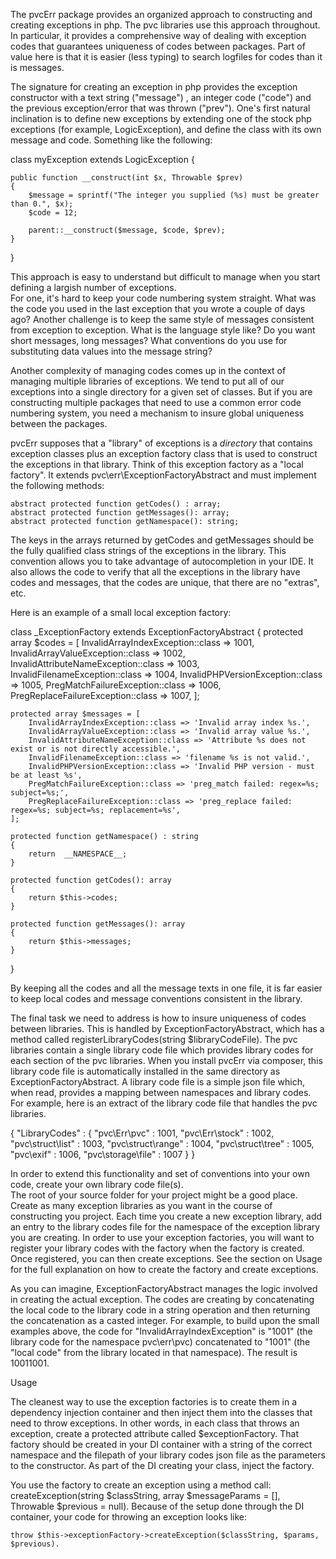 The pvcErr package provides an organized approach to constructing and creating exceptions in php.  The pvc libraries 
use this approach throughout.  In particular, it provides a comprehensive way of dealing with exception codes that 
guarantees uniqueness of codes between packages.  Part of value here is that it is easier (less typing) to search 
logfiles for codes than it is messages.

The signature for creating an exception in php provides the exception constructor with a text string ("message")
, an integer code ("code") and the previous exception/error that was thrown ("prev").  One's first natural 
inclination is to define new exceptions by extending one of the stock php exceptions (for example, LogicException), 
and define the class with its own message and code.  Something like the following:

class myException extends LogicException {

    public function __construct(int $x, Throwable $prev) 
    {
        $message = sprintf("The integer you supplied (%s) must be greater than 0.", $x);
        $code = 12;
    
        parent::__construct($message, $code, $prev);
    }
}

This approach is easy to understand but difficult to manage when you start defining a largish number of exceptions.  
For one, it's hard to keep your code numbering system straight.  What was the code you used in the last exception 
that you wrote a couple of days ago?  Another challenge is to keep the same style of messages consistent from 
exception to exception.  What is the language style like?  Do you want short messages, long messages?  What 
conventions do you use for substituting data values into the message string?

Another complexity of managing codes comes up in the context of managing multiple libraries of exceptions.  We tend 
to put all of our exceptions into a single directory for a given set of classes.  But if you are constructing multiple 
packages that need to use a common error code numbering system, you need a mechanism to insure global uniqueness 
between the packages.  

pvcErr supposes that a "library" of exceptions is a *directory* that contains exception classes plus an exception 
factory class that is used to construct the exceptions in that library.  Think of this exception factory as a "local 
factory". It extends pvc\err\ExceptionFactoryAbstract and must implement the following methods:

	abstract protected function getCodes() : array;
	abstract protected function getMessages(): array;
    abstract protected function getNamespace(): string;


The keys in the arrays returned by getCodes and getMessages should be the fully qualified class strings of the 
exceptions in the library.  This convention  allows you to take advantage of autocompletion in your IDE.  It also 
allows the code to verify that all the exceptions in the library have codes and messages, that the codes are unique, 
that there are no "extras", etc.

Here is an example of a small local exception factory:

class _ExceptionFactory extends ExceptionFactoryAbstract
{
    protected array $codes = [
        InvalidArrayIndexException::class => 1001,
        InvalidArrayValueException::class => 1002,
        InvalidAttributeNameException::class => 1003,
        InvalidFilenameException::class => 1004,
        InvalidPHPVersionException::class => 1005,
        PregMatchFailureException::class => 1006,
        PregReplaceFailureException::class => 1007,
    ];

	protected array $messages = [
		InvalidArrayIndexException::class => 'Invalid array index %s.',
		InvalidArrayValueException::class => 'Invalid array value %s.',
		InvalidAttributeNameException::class => 'Attribute %s does not exist or is not directly accessible.',
		InvalidFilenameException::class => 'filename %s is not valid.',
		InvalidPHPVersionException::class => 'Invalid PHP version - must be at least %s',
		PregMatchFailureException::class => 'preg_match failed: regex=%s; subject=%s;',
		PregReplaceFailureException::class => 'preg_replace failed: regex=%s; subject=%s; replacement=%s',
	];

    protected function getNamespace() : string
    {
		return  __NAMESPACE__;	
    }

	protected function getCodes(): array
	{
		return $this->codes;
	}

	protected function getMessages(): array
	{
		return $this->messages;
	}
}

By keeping all the codes and all the message texts in one file, it is far easier to keep local codes and message 
conventions consistent in the library.

The final task we need to address is how to insure uniqueness of codes between libraries.  This is handled by 
ExceptionFactoryAbstract, which has a method called registerLibraryCodes(string $libraryCodeFile).  The pvc 
libraries contain a single library code file which provides library codes for each section of the pvc libraries.  When you 
install pvcErr via composer, this library code file is automatically installed in the same directory as 
ExceptionFactoryAbstract.  A library code file is a simple json file which, when read, provides a mapping between 
namespaces and library codes.  For example, here is an extract of the library code file that handles the pvc libraries.

{
    "LibraryCodes" : {
        "pvc\\Err\\pvc" : 1001,
        "pvc\\Err\\stock" : 1002,
        "pvc\\struct\\list" : 1003,
        "pvc\\struct\\range" : 1004,
        "pvc\\struct\\tree" : 1005,
        "pvc\\exif" : 1006,
        "pvc\\storage\\file" : 1007
    }
}

In order to extend this functionality and set of conventions into your own code, create your own library code file(s).  
The root of your source folder for your project might be a good place.  Create as many exception libraries as you 
want in the course of constructing you project.  Each time you create a new exception library, add an entry to the 
library codes file for the namespace of the exception library you are creating.  In order to use your exception 
factories, you will want to register your library codes with the factory when the factory is created.  Once 
registered, you can then create exceptions.  See the section on Usage for the full explanation on how to create the 
factory and create exceptions.

As you can imagine, ExceptionFactoryAbstract manages the logic involved in creating the actual exception.  The codes 
are creating by concatenating the local code to the library code in a string operation and then returning the 
concatenation as a casted integer.  For example, to build upon the small examples above, the code for 
"InvalidArrayIndexException" is "1001" (the library code for the namespace pvc\err\pvc) concatenated to "1001" (the 
"local code" from the library located in that namespace).  The result is 10011001.

Usage

The cleanest way to use the exception factories is to create them in a dependency injection container and then 
inject them into the classes that need to throw exceptions.  In other words, in each class that throws an exception, 
create a protected attribute called $exceptionFactory.  That factory should be created in your DI 
container with a string of the correct namespace and the filepath of your library codes json file as the parameters to 
the constructor. As part of the DI creating your class, inject the factory.

You use the factory to create an exception using a method call: createException(string $classString, array 
$messageParams = [], Throwable $previous = null).  Because of the setup done through the DI container, your code for 
throwing an exception looks like:

    throw $this->exceptionFactory->createException($classString, $params, $previous).






